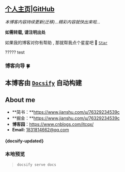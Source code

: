  ## [个人主页](https://quanqiuheike.github.io/blogs)|[GitHub](https://github.com/quanqiuheike/blogs)
*本博客内容持续更新(迁移)...精彩内容就快出来啦...*

**如需转载, 请注明出处**

如果我的博客对你有帮助 , 那就帮我点个星星吧 🤣 [`Star`](https://github.com/quanqiuheike/blogs)

????? test

### 博客向导 🍀

本博客由 [`Docsify`](https://docsify.js.org/#/zh-cn/) 自动构建
---

## About me

- **简书：**https://www.jianshu.com/u/76329234539c
- **掘金：**https://www.jianshu.com/u/76329234539c
- **博客园**：https://www.cnblogs.com/itcqx/
- **Email:** 1831814662@qq.com
#### {docsify-updated}

### 本地预览

> `docsify serve docs`

 
